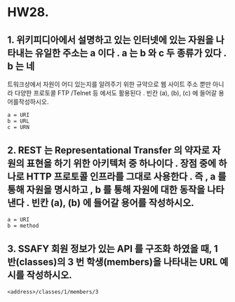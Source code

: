 # HW28.



## 1. 위키피디아에서 설명하고 있는 인터넷에 있는 자원을 나타내는 유일한 주소는 a 이다 . a 는 b 와 c 두 종류가 있다 . b 는 네
트워크상에서 자원이 어디 있는지를 알려주기 위한 규약으로 웹 사이트 주소 뿐만 아니라 다양한 프로토콜 FTP /Telnet 등 에서도 활용된다 . 빈칸 (a), (b), (c) 에 들어갈 용어를작성하시오.
```
a = URI
b = URL
c = URN
```



## 2. REST 는 Representational Transfer 의 약자로 자원의 표현을 하기 위한 아키텍처 중 하나이다 . 장점 중에 하나로 HTTP 프로토콜 인프라를 그대로 사용한다 . 즉 , a 를 통해 자원을 명시하고 , b 를 통해 자원에 대한 동작을 나타낸다 . 빈칸 (a), (b) 에 들어갈 용어를 작성하시오.
```
a = URI
b = method
```



## 3. SSAFY 회원 정보가 있는 API 를 구조화 하였을 때, 1 반(classes)의 3 번 학생(members)을 나타내는 URL 예시를 작성하시오.

```
<address>/classes/1/members/3
```

